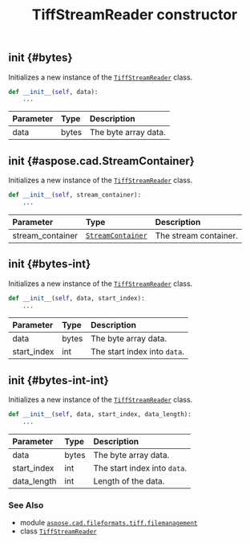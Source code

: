 ﻿---
title: TiffStreamReader constructor
second_title: Aspose.CAD for Python via .NET API References
description: 
type: docs
weight: 10
url: /python-net/aspose.cad.fileformats.tiff.filemanagement/tiffstreamreader/__init__/
is_root: false
---

## __init__ {#bytes}

Initializes a new instance of the [`TiffStreamReader`](/cad/python-net/aspose.cad.fileformats.tiff.filemanagement/tiffstreamreader) class.



```python
def __init__(self, data):
    ...
```


| Parameter | Type | Description |
| :- | :- | :- |
| data | bytes | The byte array data. |


## __init__ {#aspose.cad.StreamContainer}

Initializes a new instance of the [`TiffStreamReader`](/cad/python-net/aspose.cad.fileformats.tiff.filemanagement/tiffstreamreader) class.



```python
def __init__(self, stream_container):
    ...
```


| Parameter | Type | Description |
| :- | :- | :- |
| stream_container | [`StreamContainer`](/cad/python-net/aspose.cad/streamcontainer) | The stream container. |


## __init__ {#bytes-int}

Initializes a new instance of the [`TiffStreamReader`](/cad/python-net/aspose.cad.fileformats.tiff.filemanagement/tiffstreamreader) class.



```python
def __init__(self, data, start_index):
    ...
```


| Parameter | Type | Description |
| :- | :- | :- |
| data | bytes | The byte array data. |
| start_index | int | The start index into `data`. |


## __init__ {#bytes-int-int}

Initializes a new instance of the [`TiffStreamReader`](/cad/python-net/aspose.cad.fileformats.tiff.filemanagement/tiffstreamreader) class.



```python
def __init__(self, data, start_index, data_length):
    ...
```


| Parameter | Type | Description |
| :- | :- | :- |
| data | bytes | The byte array data. |
| start_index | int | The start index into `data`. |
| data_length | int | Length of the data. |



### See Also
* module [`aspose.cad.fileformats.tiff.filemanagement`](../../)
* class [`TiffStreamReader`](/cad/python-net/aspose.cad.fileformats.tiff.filemanagement/tiffstreamreader)
